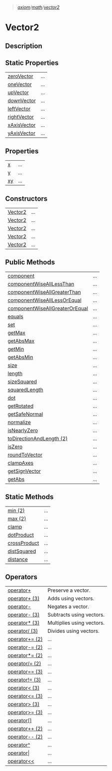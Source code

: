 > _[axiom](../../axiom.md)/[math](../math.md)/[vector2](./vector2.md)_

# Vector2

## Description

## Static Properties

|  |  |
|--|--|
|[zeroVector](./vector2/properties/static/zeroVector.md)|...|
|[oneVector](./vector2/properties/static/oneVector.md)|...|
|[upVector](./vector2/properties/static/upVector.md)|...|
|[downVector](./vector2/properties/static/downVector.md)|...|
|[leftVector](./vector2/properties/static/leftVector.md)|...|
|[rightVector](./vector2/properties/static/rightVector.md)|...|
|[xAxisVector](./vector2/properties/static/xAxisVector.md)|...|
|[yAxisVector](./vector2/properties/static/yAxisVector.md)|...|

## Properties

|  |  |
|--|--|
|[x](./vector2/properties/x.md)|...|
|[y](./vector2/properties/y.md)|...|
|[xy](./vector2/properties/xy.md)|...|

## Constructors

|  |  |
|--|--|
|[Vector2](./vector2/constructors/empty.md)|...|
|[Vector2](./vector2/constructors/one-float.md)|...|
|[Vector2](./vector2/constructors/two-float.md)|...|
|[Vector2](./vector2/constructors/vector3.md)|...|
|[Vector2](./vector2/constructors/vector4.md)|...|

## Public Methods

|  |  |
|--|--|
|[component](./vector2/methods/component.md)|...|
|[componentWiseAllLessThan](./vector2/methods/componentWiseAllLessThan.md)|...|
|[componentWiseAllGreaterThan](./vector2/methods/componentWiseAllGreaterThan.md)|...|
|[componentWiseAllLessOrEqual](./vector2/methods/componentWiseAllLessOrEqual.md)|...|
|[componentWiseAllGreaterOrEqual](./vector2/methods/componentWiseAllGreaterOrEqual.md)|...|
|[equals](./vector2/methods/equals.md)|...|
|[set](./vector2/methods/set.md)|...|
|[getMax](./vector2/methods/getMax.md)|...|
|[getAbsMax](./vector2/methods/getAbsMax.md)|...|
|[getMin](./vector2/methods/getMin.md)|...|
|[getAbsMin](./vector2/methods/getAbsMin.md)|...|
|[size](./vector2/methods/size.md)|...|
|[length](./vector2/methods/length.md)|...|
|[sizeSquared](./vector2/methods/sizeSquared.md)|...|
|[squaredLength](./vector2/methods/squaredLength.md)|...|
|[dot](./vector2/methods/dot.md)|...|
|[getRotated](./vector2/methods/getRotated.md)|...|
|[getSafeNormal](./vector2/methods/getSafeNormal.md)|...|
|[normalize](./vector2/methods/normalize.md)|...|
|[isNearlyZero](./vector2/methods/isNearlyZero.md)|...|
|[toDirectionAndLength (2)](./vector2/methods/toDirectionAndLength.md)|...|
|[isZero](./vector2/methods/isZero.md)|...|
|[roundToVector](./vector2/methods/roundToVector.md)|...|
|[clampAxes](./vector2/methods/clampAxes.md)|...|
|[getSignVector](./vector2/methods/getSignVector.md)|...|
|[getAbs](./vector2/methods/getAbs.md)|...|

## Static Methods

|  |  |
|--|--|
|[min (2)](./vector2/methods/static/min.md)|...|
|[max (2)](./vector2/methods/static/max.md)|...|
|[clamp](./vector2/methods/static/clamp.md)|...|
|[dotProduct](./vector2/methods/static/dotProduct.md)|...|
|[crossProduct](./vector2/methods/static/crossProduct.md)|...|
|[distSquared](./vector2/methods/static/distSquared.md)|...|
|[distance](./vector2/methods/static/distance.md)|...|

## Operators

|  |  |
|--|--|
|[operator+](./vector2/operators/+op.md)|Preserve a vector.|
|[operator+ (3)](./vector2/operators/op+.md)|Adds using vectors.|
|[operator-](./vector2/operators/-op.md)|Negates a vector.|
|[operator- (3)](./vector2/operators/op-.md)|Subtracts using vectors.|
|[operator* (3)](./vector2/operators/op*.md)|Multiplies using vectors.|
|[operator/ (3)](./vector2/operators/ops.md)|Divides using vectors.|
|[operator+= (2)](./vector2/operators/op+=.md)|...|
|[operator-= (2)](./vector2/operators/op-=.md)|...|
|[operator*= (2)](./vector2/operators/op*=.md)|...|
|[operator/= (2)](./vector2/operators/ops=.md)|...|
|[operator== (3)](./vector2/operators/op==.md)|...|
|[operator!= (3)](./vector2/operators/op!=.md)|...|
|[operator< (3)](./vector2/operators/op<.md)|...|
|[operator<= (3)](./vector2/operators/op<=.md)|...|
|[operator> (3)](./vector2/operators/op>.md)|...|
|[operator>= (3)](./vector2/operators/op>=.md)|...|
|[operator[]](./vector2/operators/op[].md)|...|
|[operator++ (2)](./vector2/operators/op++.md)|...|
|[operator-- (2)](./vector2/operators/op--.md)|...|
|[operator^](./vector2/operators/op^.md)|...|
|[operator\|](./vector2/operators/op\|.md)|...|
|[operator<<](./vector2/operators/op<<.md)|...|
